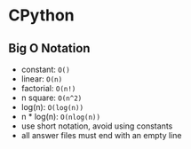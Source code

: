 # CPython

## Big O Notation

- constant: `O()`
- linear: `O(n)`
- factorial: `O(n!)`
- n square: `O(n^2)`
- log(n):  `O(log(n))`
- n * log(n):  `O(nlog(n))`
- use short notation, avoid using constants
- all answer files must end with an empty line
